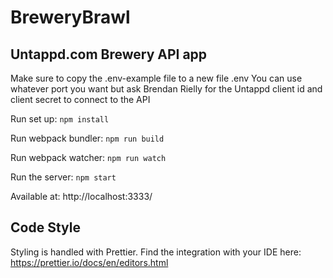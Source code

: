 # BreweryBrawl

## Untappd.com Brewery API app

Make sure to copy the .env-example file to a new file .env
You can use whatever port you want but ask Brendan Rielly for the Untappd client id and client secret to connect to the API

Run set up: `npm install`

Run webpack bundler: `npm run build`

Run webpack watcher: `npm run watch`

Run the server: `npm start`

Available at: http://localhost:3333/

## Code Style

Styling is handled with Prettier. Find the integration with your IDE here: https://prettier.io/docs/en/editors.html
